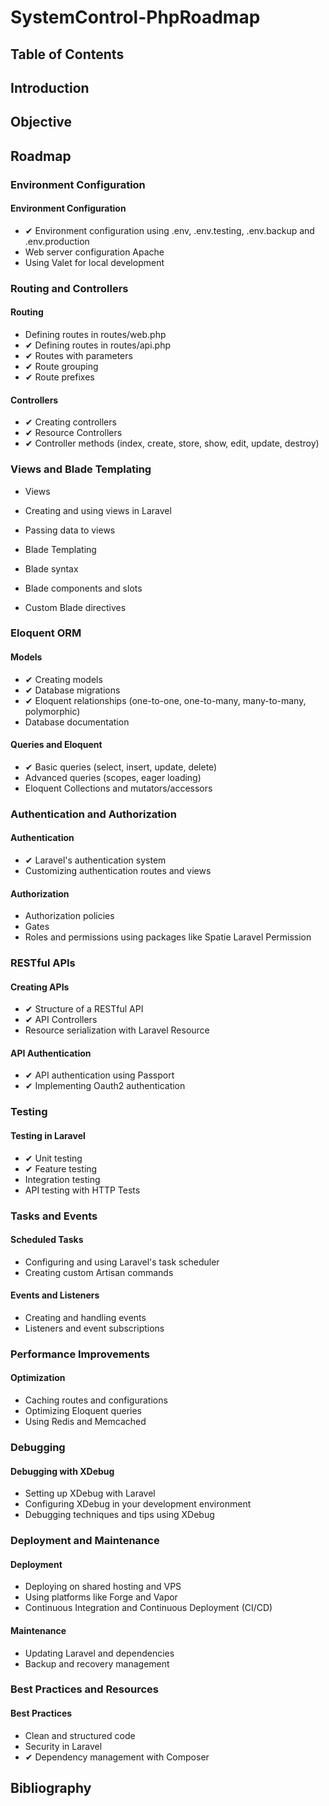 # SystemControl-PhpRoadmap
## Table of Contents

## Introduction


## Objective



## Roadmap
### Environment Configuration
#### Environment Configuration
-  ✔ Environment configuration using .env, .env.testing, .env.backup and .env.production
-  Web server configuration Apache
-  Using Valet for local development

### Routing and Controllers

#### Routing
-  Defining routes in routes/web.php
-  ✔ Defining routes in routes/api.php
-  ✔ Routes with parameters
-  ✔ Route grouping 
-  ✔ Route prefixes

#### Controllers
-  ✔ Creating controllers
-  ✔ Resource Controllers
-  ✔ Controller methods (index, create, store, show, edit, update, destroy)

### Views and Blade Templating

-  Views
-  Creating and using views in Laravel
-  Passing data to views

-  Blade Templating
-  Blade syntax
-  Blade components and slots
-  Custom Blade directives

### Eloquent ORM

#### Models
- ✔ Creating models
- ✔ Database migrations
- ✔ Eloquent relationships (one-to-one, one-to-many, many-to-many, polymorphic)
- Database documentation

#### Queries and Eloquent
-  ✔ Basic queries (select, insert, update, delete)
-  Advanced queries (scopes, eager loading)
-  Eloquent Collections and mutators/accessors

### Authentication and Authorization

#### Authentication
-  ✔ Laravel's authentication system
-  Customizing authentication routes and views

#### Authorization
-  Authorization policies
-  Gates
-  Roles and permissions using packages like Spatie Laravel Permission

### RESTful APIs

#### Creating APIs
-  ✔ Structure of a RESTful API
-  ✔ API Controllers
-  Resource serialization with Laravel Resource

#### API Authentication
-  ✔ API authentication using Passport
-  ✔ Implementing Oauth2 authentication

### Testing

#### Testing in Laravel
-  ✔ Unit testing
-  ✔ Feature testing
-  Integration testing
-  API testing with HTTP Tests

### Tasks and Events

#### Scheduled Tasks
-  Configuring and using Laravel's task scheduler
-  Creating custom Artisan commands

#### Events and Listeners
-  Creating and handling events
-  Listeners and event subscriptions

### Performance Improvements
#### Optimization
-  Caching routes and configurations
-  Optimizing Eloquent queries
-  Using Redis and Memcached

### Debugging
#### Debugging with XDebug
-  Setting up XDebug with Laravel
-  Configuring XDebug in your development environment
-  Debugging techniques and tips using XDebug

### Deployment and Maintenance
#### Deployment
-  Deploying on shared hosting and VPS
-  Using platforms like Forge and Vapor
-  Continuous Integration and Continuous Deployment (CI/CD)

#### Maintenance
-  Updating Laravel and dependencies
-  Backup and recovery management

### Best Practices and Resources

#### Best Practices
-  Clean and structured code
-  Security in Laravel
-  ✔ Dependency management with Composer


## Bibliography
